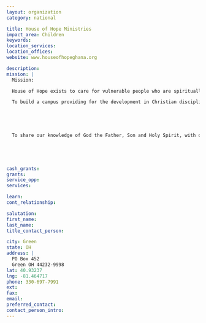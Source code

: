 ```yaml
---
layout: organization
category: national

title: House of Hope Ministries
impact_area: Children
keywords: 
location_services: 
location_offices: 
website: www.houseofhopeghana.org

description: 
mission: |
  Mission:

  House of Hope exists to care for vulnerable people who are spiritually, physically, and economically poor, enabling them to positively impact their world. Vision:

  To build a campus providing for the development in Christian disciplines, educational and career training, and creating a haven for vulnerable women and children.

  

  

  To share our knowledge of God the Father, Son and Holy Spirit, with occupants of our "Houses" and the community.

  

  

cash_grants: 
grants: 
service_opp: 
services: 

learn: 
cont_relationship: 

salutation: 
first_name: 
last_name: 
title_contact_person: 

city: Green
state: OH
address: |
  PO Box 452  
  Green OH 44232-9998
lat: 40.93237
lng: -81.464717
phone: 330-697-7991
ext: 
fax: 
email: 
preferred_contact: 
contact_person_intro: 
---
```

